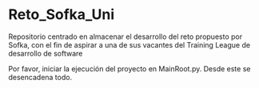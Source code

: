 # Reto_Sofka_Uni
Repositorio centrado en almacenar el desarrollo del reto propuesto por Sofka, con el fin de aspirar a una de sus vacantes del Training League de desarrollo de software 

Por favor, iniciar la ejecución del proyecto en MainRoot.py. Desde este se desencadena todo.
